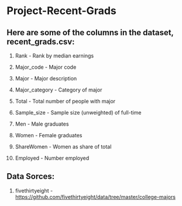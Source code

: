 # Project-Recent-Grads

## Here are some of the columns in the dataset, recent_grads.csv:

1. Rank - Rank by median earnings

2. Major_code - Major code

3. Major - Major description

4. Major_category - Category of major

5. Total - Total number of people with major

6. Sample_size - Sample size (unweighted) of full-time

7. Men - Male graduates

8. Women - Female graduates

9. ShareWomen - Women as share of total

10. Employed - Number employed

## Data Sorces:

1. fivethirtyeight - https://github.com/fivethirtyeight/data/tree/master/college-majors
